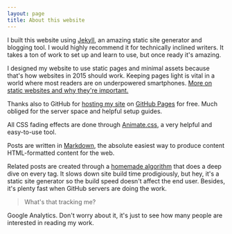 ```yaml
---
layout: page
title: About this website
---
```


I built this website using [Jekyll](https://jekyllrb.com), an amazing static site generator and blogging tool. I would highly recommend it for technically inclined writers. It takes a ton of work to set up and learn to use, but once ready it's amazing. 

I designed my website to use static pages and minimal assets because that's how websites in 2015 should work. Keeping pages light is vital in a world where most readers are on underpowered smartphones. [More on static websites and why they're important.](http://www.kylenazario.com/2015/08/05/ssgSetup.html)

Thanks also to GitHub for [hosting my site](https://github.com/kyle-n/kyle-n.github.io) on [GitHub Pages](https://pages.github.com) for free. Much obliged for the server space and helpful setup guides. 

All CSS fading effects are done through [Animate.css](https://daneden.github.io/animate.css/), a very helpful and easy-to-use tool. 

Posts are written in [Markdown](https://en.wikipedia.org/wiki/Markdown), the absolute easiest way to produce content HTML-formatted content for the web. 

Related posts are created through a [homemade algorithm](https://github.com/kyle-n/kyle-n.github.io/blob/master/_includes/related_posts.html) that does a deep dive on every tag. It slows down site build time prodigiously, but hey, it's a static site generator so the build speed doesn't affect the end user. Besides, it's plenty fast when GitHub servers are doing the work.  

> What's that tracking me? 

Google Analytics. Don't worry about it, it's just to see how many people are interested in reading my work. 